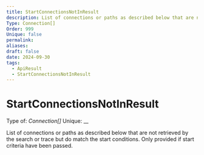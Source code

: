 ```yaml
---
title: StartConnectionsNotInResult
description: List of connections or paths as described below that are not retrieved by the search or trace but do match the start conditions. Only provided if start criteria have been passed.
Type: Connection[]
Order: 999
Unique: false
permalink: 
aliases: 
draft: false
date: 2024-09-30
tags:
  - ApiResult
  - StartConnectionsNotInResult
---
```

# StartConnectionsNotInResult

Type of: _Connection[]_
Unique: __

List of connections or paths as described below that are not retrieved by the search or trace but do match the start conditions. Only provided if start criteria have been passed.

